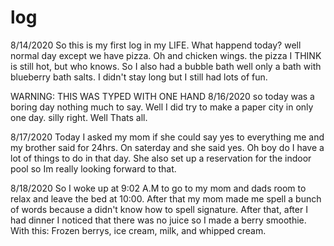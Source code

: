 # log
8/14/2020
So this is my first log in my LIFE.
What happend today? 
well normal day except we have pizza. Oh and chicken wings.
the pizza I THINK is still hot, but who knows.
So I also had a bubble bath well only a bath with blueberry bath salts.
I didn't stay long but I still had lots of fun.

WARNING: THIS WAS TYPED WITH ONE HAND
8/16/2020
so today was a boring day nothing much to say.
Well I did try to make a paper city in only one day.
silly right. Well Thats all.

8/17/2020
Today I asked my mom if she could say yes to everything me and my brother said for 24hrs.
On saterday and she said yes. Oh boy do I have a lot of things to do in that day. She also set up 
a reservation for the indoor pool so Im really looking forward to that.

8/18/2020
So I woke up at 9:02 A.M to go to my mom and dads room to relax and leave the bed at 10:00. After that my mom made me spell a bunch of words because a didn't know how to spell signature. After that, after I had dinner I noticed that there was no juice so I made a berry smoothie. With this: Frozen berrys, ice cream, milk, and whipped cream.    
